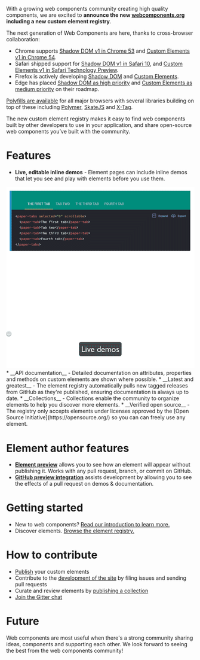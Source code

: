 With a growing web components community creating high quality components, we are excited to __announce the new [webcomponents.org](https://www.webcomponents.org) including a new custom element registry__.

The next generation of Web Components are here, thanks to cross-browser collaboration:
 * Chrome supports [Shadow DOM v1 in Chrome 53](https://www.chromestatus.com/feature/4667415417847808) and [Custom Elements v1 in Chrome 54](https://www.chromestatus.com/feature/4696261944934400).
 * Safari shipped support for [Shadow DOM v1 in Safari 10](https://webkit.org/status/#feature-shadow-dom), and [Custom Elements v1 in Safari Technology Preview](https://webkit.org/blog/7027/introducing-custom-elements/).
 * Firefox is actively developing [Shadow DOM](https://platform-status.mozilla.org/#shadow-dom) and [Custom Elements](https://platform-status.mozilla.org/#custom-elements).
 * Edge has placed [Shadow DOM as high priority](https://developer.microsoft.com/en-us/microsoft-edge/platform/status/shadowdom/) and [Custom Elements as medium priority](https://developer.microsoft.com/en-us/microsoft-edge/platform/status/customelements/) on their roadmap.

[Polyfills are available](https://www.webcomponents.org/polyfills) for all major browsers with several libraries building on top of these including [Polymer](https://www.polymer-project.org/1.0/), [SkateJS](https://github.com/skatejs/skatejs) and [X-Tag](https://x-tag.github.io/).

The new custom element registry makes it easy to find web components built by other developers to use in your application, and share open-source web components you’ve built with the community.

# Features
 * __Live, editable inline demos__ - Element pages can include inline demos that let you see and play with elements before you use them.
<a href="assets/images/launch-inline-demo-small.gif" target="blank">
  <img src="../assets/images/launch-inline-demo-small.gif" alt="Live editable demos" width="600">
</a>
 * __API documentation__ - Detailed documentation on attributes, properties and methods on custom elements are shown where possible.
 * __Latest and greatest__ - The element registry automatically pulls new tagged releases from GitHub as they're published, ensuring documentation is always up to date.
 * __Collections__ - Collections enable the community to organize elements to help you discover more elements.
 * __Verified open source__ - The registry only accepts elements under licenses approved by the [Open Source Initiative](https://opensource.org/) so you can can freely use any element.

# Element author features
 * [__Element preview__](https://beta.webcomponents.org/preview) allows you to see how an element will appear without publishing it. Works with any pull request, branch, or commit on GitHub.
 * [__GitHub preview integration__](https://beta.webcomponents.org/preview-integration) assists development by allowing you to see the effects of a pull request on demos & documentation.

# Getting started
 * New to web components? [Read our introduction to learn more.](https://www.webcomponents.org/introduction)
 * Discover elements. [Browse the element registry.](https://www.webcomponents.org/)

# How to contribute
 * [Publish](https://beta.webcomponents.org/publish) your custom elements
 * Contribute to the [development of the site](https://github.com/webcomponents/beta) by filing issues and sending pull requests
 * Curate and review elements by [publishing a collection](https://beta.webcomponents.org/publish-collection)
 * [Join the Gitter chat](https://gitter.im/webcomponents/community)

# Future
Web components are most useful when there's a strong community sharing ideas, components and supporting each other. We look forward to seeing the best from the web components community!
